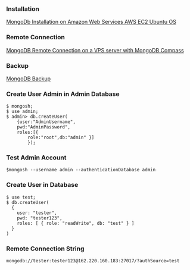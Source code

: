### Installation
[MongoDb Installation on Amazon Web Services AWS EC2 Ubuntu OS](https://medium.com/@johnmark_76235/mongodb-installation-on-amazon-web-services-ec2-ubuntu-os-060c8a6bf7d2)

### Remote Connection
[MongoDB Remote Connection on a VPS server with MongoDB Compass](https://medium.com/@johnmark_76235/mongodb-remote-connection-with-mongodb-compass-1af3d13a349a)

### Backup
[MongoDB Backup](https://medium.com/@johnmark_76235/mongodb-backup-70ae4961f274)

### Create User Admin in Admin Database
```vim
$ mongosh;
$ use admin;
$ admin> db.createUser(
    {user:"AdminUsername",
    pwd:"AdminPassword",
    roles:[{ 
        role:"root",db:"admin" }]
        });
```
### Test Admin Account
```vim
$mongosh --username admin --authenticationDatabase admin
```
### Create User in Database
```vim
$ use test;
$ db.createUser(
  {
    user: "tester",
    pwd: "tester123",
    roles: [ { role: "readWrite", db: "test" } ]
  }
)
```
### Remote Connection String
```vim
mongodb://tester:tester123@162.220.160.183:27017/?authSource=test
```
